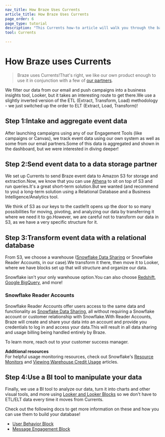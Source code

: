 ```yaml
---
nav_title: How Braze Uses Currents
article_title: How Braze Uses Currents
page_order: 6
page_type: tutorial
description: "This Currents how-to article will walk you through the basic process for setting up proper intakes for event data, as well as moving it into a database and BI tool."
tool: Currents
 
---
```


# How Braze uses Currents

> Braze uses Currents!That's right, we like our own product enough to use it in conjunction with a few of [our partners]({{site.baseurl}}/user_guide/data_and_analytics/braze_currents/available_partners/).

We filter our data from our email and push campaigns into a business insights tool, Looker, but it takes an interesting route to get there.We use a slightly inverted version of the ETL (Extract, Transform, Load) methodology - we just switched up the order to ELT (Extract, Load, Transform)!

## Step 1:Intake and aggregate event data

After launching campaigns using any of our Engagement Tools (like campaigns or Canvas), we track event data using our own system as well as some from our email partners.Some of this data is aggregated and shown in the dashboard, but we were interested in diving deeper!

## Step 2:Send event data to a data storage partner

We set up Currents to send Braze event data to Amazon S3 for storage and extraction.Now, we know that you can use [Athena][2] to sit on top of S3 and run queries.It's a great short-term solution.But we wanted (and recommend to you) a long-term solution using a Relational Database and a Business Intelligence/Analytics tool.

We think of S3 as our keys to the castle!It opens up the door to so many possibilities for moving, pivoting, and analyzing our data by transferring it where we need it to go.However, we are careful not to transform our data in S3, as we have a very specific structure for it.

## Step 3:Transform event data with a relational database

From S3, we choose a warehouse ([Snowflake Data Sharing](https://www.snowflake.com/try-the-data-warehouse-built-for-the-cloud/?&utm_medium=search&utm_source=adwords&utm_campaign=NA%20-%20Branded&utm_adgroup=NA%20-%20Branded%20Snowflake%20-%20Data&utm_term=%2Bsnowflake%20%2Bdata&utm_region=NA&gclid=EAIaIQobChMI0vLv6uDA3gIVEFqGCh3aiwMzEAAYASAAEgI72fD_BwE) or Snowflake Reader Accounts, in our case).We transform it there, then move it to Looker, where we have blocks set up that will structure and organize our data.

Snowflake isn't your only warehouse option.You can also choose [Redshift](https://aws.amazon.com/redshift/), [Google BigQuery](https://cloud.google.com/bigquery/?utm_source=google&utm_medium=cpc&utm_campaign=na-US-all-en-dr-bkws-all-all-trial-p-dr-1003905&utm_content=text-ad-none-any-DEV_c-CRE_288551384566-ADGP_Hybrid+%7C+AW+SEM+%7C+BKWS+%7C+US+%7C+en+%7C+PHR+~+Big+Data+~+BigQuery+~+google+bigquery-KWID_43700035823403663-kwd-300487425311&utm_term=KW_google%20bigquery-ST_google+bigquery&gclid=EAIaIQobChMIl9OK8uHA3gIVyVmGCh1lFgB-EAAYASAAEgIfWfD_BwE), and more!

### Snowflake Reader Accounts

Snowflake Reader Accounts offer users access to the same data and functionality as [Snowflake Data Sharing]({{site.baseurl}}/partners/snowflake/), all without requiring a Snowflake account or customer relationship with Snowflake.With Reader Accounts, Braze will create and share your data into an account and provide you credentials to log in and access your data.This will result in all data sharing and usage billing being handled entirely by Braze. 

To learn more, reach out to your customer success manager.

**Additional resources**<br>
For helpful usage monitoring resources, check out Snowflake's [Resource Monitors](https://docs.snowflake.com/en/user-guide/resource-monitors.html) and [Viewing Warehouse Credit Usage](https://docs.snowflake.com/en/user-guide/credits.html#viewing-warehouse-credit-usage-for-your-account) articles.

## Step 4:Use a BI tool to manipulate your data

Finally, we use a BI tool to analyze our data, turn it into charts and other visual tools, and more using [Looker and Looker Blocks](https://www.marketplace.looker.com/) so we don't have to ETL/ELT data every time it moves from Currents.

Check out the following docs to get more information on these and how you can use them to build your database!

- [User Behavior Block](https://marketplace.looker.com/marketplace/detail/user-behavior-analytics-by-braze?latest&utm_campaign=7012R000000fxfC&utm_source=other&utm_medium=email&utm_content=brazedirectreferral&utm_term=braze_direct)
- [Message Engagement Block](https://marketplace.looker.com/marketplace/detail/message-engagement-analytics-by-braze?latest&utm_campaign=7012R000000fxfC&utm_source=other&utm_medium=email&utm_content=brazedirectreferral&utm_term=braze_direct)

[2]: https://aws.amazon.com/athena/
